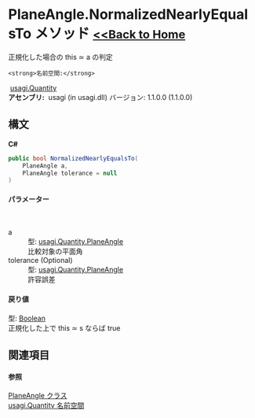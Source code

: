 # PlaneAngle.NormalizedNearlyEqualsTo メソッド <small>[<<Back to Home](https://github.com/usagi/usagi.cs/blob/master/Help/Home.md)</small> 

正規化した場合の this ≃ a の判定


    <strong>名前空間:</strong>
&nbsp;<a href="N_usagi_Quantity.md">usagi.Quantity</a><br /><strong>アセンブリ:</strong>
&nbsp;usagi (in usagi.dll) バージョン: 1.1.0.0 (1.1.0.0)

## 構文

**C#**<br />
``` C#
public bool NormalizedNearlyEqualsTo(
	PlaneAngle a,
	PlaneAngle tolerance = null
)
```


#### パラメーター
&nbsp;<dl><dt>a</dt><dd>型: <a href="T_usagi_Quantity_PlaneAngle.md">usagi.Quantity.PlaneAngle</a><br />比較対象の平面角</dd><dt>tolerance (Optional)</dt><dd>型: <a href="T_usagi_Quantity_PlaneAngle.md">usagi.Quantity.PlaneAngle</a><br />許容誤差</dd></dl>

#### 戻り値
型: <a href="http://msdn2.microsoft.com/ja-jp/library/a28wyd50" target="_blank">Boolean</a><br />正規化した上で this ≃ s ならば true

## 関連項目


#### 参照
<a href="T_usagi_Quantity_PlaneAngle.md">PlaneAngle クラス</a><br /><a href="N_usagi_Quantity.md">usagi.Quantity 名前空間</a><br />
